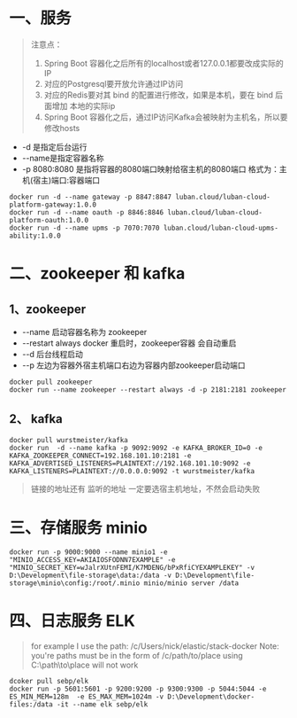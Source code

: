 # 一、服务
> 注意点：
> 1. Spring Boot 容器化之后所有的localhost或者127.0.0.1都要改成实际的IP
> 2. 对应的Postgresql要开放允许通过IP访问
> 3. 对应的Redis要对其 bind 的配置进行修改，如果是本机，要在 bind 后面增加 本地的实际ip
> 4. Spring Boot 容器化之后，通过IP访问Kafka会被映射为主机名，所以要修改hosts


- -d 是指定后台运行  
- --name是指定容器名称  
- -p 8080:8080 是指将容器的8080端口映射给宿主机的8080端口 格式为：主机(宿主)端口:容器端口  
```docker
docker run -d --name gateway -p 8847:8847 luban.cloud/luban-cloud-platform-gateway:1.0.0
docker run -d --name oauth -p 8846:8846 luban.cloud/luban-cloud-platform-oauth:1.0.0
docker run -d --name upms -p 7070:7070 luban.cloud/luban-cloud-upms-ability:1.0.0
```
# 二、zookeeper 和 kafka
## 1、zookeeper
- --name    启动容器名称为 zookeeper
- --restart always  docker 重启时，zookeeper容器 会自动重启
- --d       后台线程启动
- --p   左边为容器外宿主机端口右边为容器内部zookeeper启动端口
```docker
docker pull zookeeper
docker run --name zookeeper --restart always -d -p 2181:2181 zookeeper
```
## 2、 kafka
```docker
docker pull wurstmeister/kafka
docker run  -d --name kafka -p 9092:9092 -e KAFKA_BROKER_ID=0 -e KAFKA_ZOOKEEPER_CONNECT=192.168.101.10:2181 -e KAFKA_ADVERTISED_LISTENERS=PLAINTEXT://192.168.101.10:9092 -e KAFKA_LISTENERS=PLAINTEXT://0.0.0.0:9092 -t wurstmeister/kafka
```
> 链接的地址还有 监听的地址 一定要选宿主机地址，不然会启动失败

# 三、存储服务 minio
```docker
docker run -p 9000:9000 --name minio1 -e "MINIO_ACCESS_KEY=AKIAIOSFODNN7EXAMPLE" -e "MINIO_SECRET_KEY=wJalrXUtnFEMI/K7MDENG/bPxRfiCYEXAMPLEKEY" -v D:\Development\file-storage\data:/data -v D:\Development\file-storage\minio\config:/root/.minio minio/minio server /data
```

# 四、日志服务 ELK

> for example I use the path: /c/Users/nick/elastic/stack-docker
> Note: you're paths must be in the form of /c/path/to/place using C:\path\to\place will not work

```docker
dcoker pull sebp/elk
docker run -p 5601:5601 -p 9200:9200 -p 9300:9300 -p 5044:5044 -e ES_MIN_MEM=128m  -e ES_MAX_MEM=1024m -v D:\Development\docker-files:/data -it --name elk sebp/elk
```
 